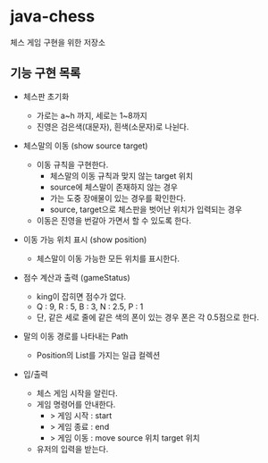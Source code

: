 # java-chess
체스 게임 구현을 위한 저장소

## 기능 구현 목록
- 체스판 초기화
    - 가로는 a~h 까지, 세로는 1~8까지
    - 진영은 검은색(대문자), 흰색(소문자)로 나뉜다.

- 체스말의 이동 (show source target)
    - 이동 규칙을 구현한다.
        - 체스말의 이동 규칙과 맞지 않는 target 위치
        - source에 체스말이 존재하지 않는 경우
        - 가는 도중 장애물이 있는 경우를 확인한다.
        - source, target으로 체스판을 벗어난 위치가 입력되는 경우 
    - 이동은 진영을 번갈아 가면서 할 수 있도록 한다.

- 이동 가능 위치 표시 (show position)
    - 체스말이 이동 가능한 모든 위치를 표시한다.

- 점수 계산과 출력 (gameStatus)
    - king이 잡히면 점수가 없다.
    - Q : 9, R : 5, B : 3, N : 2.5, P : 1
    - 단, 같은 세로 줄에 같은 색의 폰이 있는 경우 폰은 각 0.5점으로 한다.
    
- 말의 이동 경로를 나타내는 Path
    - Position의 List를 가지는 일급 컬렉션

- 입/출력 
    - 체스 게임 시작을 알린다.
    - 게임 명령어를 안내한다. 
        - \> 게임 시작 : start
        - \> 게임 종료 : end
        - \> 게임 이동 : move source 위치 target 위치
    - 유저의 입력을 받는다.